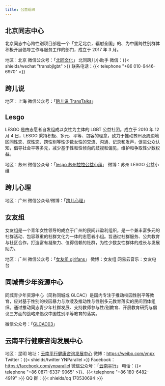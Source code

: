 ```yaml
---
title: 公益组织
---
```


## 北京同志中心

北京同志中心跨性别项目部是一个「立足北京，辐射全国」的、为中国跨性别群体积极开展倡导工作与服务工作的部门，成立于 2017 年 3 月。

地区：北京
微信公众号：「[北同文化](weixin://beitong2021)」
北同跨儿小助手 微信：{{< shields/wechat "transbjlgbt" >}}
联系电话：{{< telephone "+86 010-6446-6970" >}}

## 跨儿说

地区：上海
微信公众号：「[跨儿说 TransTalks](weixin://TransTalks)」

## Lesgo

LESGO 是由志愿者自发组成以女性为主体的 LGBT 公益社团。成立于 2010 年 12 月 4 日，LESGO 秉持积极、多元、平等、包容的理念，致力于推动苏州及周边地区同性恋、双性恋、跨性别等性少数女性的交流、沟通、记录和发声，促进公众认知，倡导社会平等多元，减少基于性和性倾向的歧视和偏见，维护和争取性少数权益。

地区：苏州
微信公众号：「[lesgo 苏州拉拉公益小组](weixin://lesgosuzhoulala)」
微博：苏州 LESGO 公益小组

## 跨儿心理

地区：广州
微信公众号/微博：「[跨儿心理](weixin://kuaerxinli)」

## 女友组

女友组是一个青年女性领导的成立于广州的民间非盈利组织，是一个兼丰富多元的社群活动、包容尊重的社群文化为一体的志愿者小组。旨通过社群服务、公共教育与社区合作，打造富有凝聚力、值得信赖的社群，为性少数女性群体的成长与发展助力。

地区：广州
微信公众号：「[女友组 girlfans](weixin://girlfans2009GZ)」
微博：女友组
网易云音乐：女友电台

## 同城青少年资源中心

同城青少年资源中心（简称同城或 GLCAC）是国内专注于推动校园性别平等教育，应对基于性别的校园暴力与欺凌及推动性与性别多元教育落实的民间团体组织。通过推动同志青少年社群发展、支持教师参与性/别教育、开展教育研究与倡议三方面的战略来倡议中国性别平等教育的落实。

微信公众号：「[GLCAC03](weixin://glcac-03)」

## 云南平行健康咨询发展中心

地区：昆明
地址：[云南平行健康咨询发展中心](https://amap.com/place/B0FFJKX03E)
微博：<https://weibo.com/ynpx>
Twitter：{{< shields/twitter YNParallel >}}
Facebook：<https://facebook.com/ynparallel>
微信公众号：「[云南平行](weixin://ynpx087163379065)」
电话：{{< telephone "+86 0871-6337-9065" >}}、{{< telephone "+86 180-6482-4919" >}}
QQ 群：{{< shields/qq 170530694 >}}
